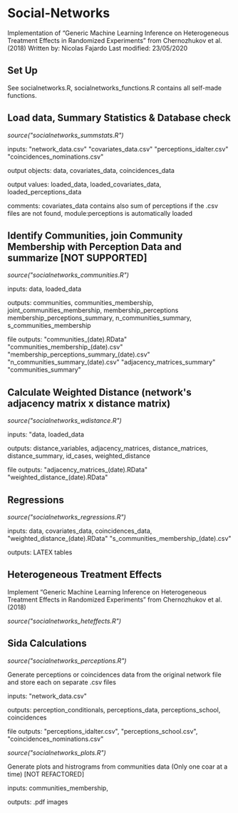 # Social-Networks
Implementation of “Generic Machine Learning Inference on Heterogeneous Treatment Effects in Randomized Experiments” from Chernozhukov et al. (2018)
Written by: Nicolas Fajardo
Last modified: 23/05/2020

## Set Up

See socialnetworks.R, socialnetworks_functions.R contains all self-made functions.

## Load data, Summary Statistics & Database check 
*source("socialnetworks_summstats.R")*

inputs: "network_data.csv" "covariates_data.csv" "perceptions_idalter.csv" "coincidences_nominations.csv"

output objects: data, covariates_data, coincidences_data

output values: loaded_data, loaded_covariates_data, loaded_perceptions_data

comments: covariates_data contains also sum of perceptions if the .csv files are not found, module:perceptions is automatically loaded

## Identify Communities, join Community Membership with Perception Data and summarize [NOT SUPPORTED]
*source("socialnetworks_communities.R")*

inputs: data, loaded_data

outputs: communities, communities_membership, joint_communities_membership, membership_perceptions membership_perceptions_summary, n_communities_summary, s_communities_membership

file outputs: "communities_(date).RData" "communities_membership_(date).csv" "membership_perceptions_summary_(date).csv" "n_communities_summary_(date).csv" "adjacency_matrices_summary" "communities_summary"

## Calculate Weighted Distance (network's adjacency matrix x distance matrix)
*source("socialnetworks_wdistance.R")*

inputs: "data, loaded_data

outputs: distance_variables, adjacency_matrices, distance_matrices, distance_summary, id_cases, weighted_distance

file outputs: "adjacency_matrices_(date).RData" "weighted_distance_(date).RData"

## Regressions
*source("socialnetworks_regressions.R")*

inputs: data, covariates_data, coincidences_data, "weighted_distance_(date).RData" "s_communities_membership_(date).csv"

outputs: LATEX tables

## Heterogeneous Treatment Effects
Implement “Generic Machine Learning Inference on Heterogeneous Treatment Effects in Randomized Experiments” from Chernozhukov et al. (2018)

*source("socialnetworks_heteffects.R")*

## Sida Calculations

*source("socialnetworks_perceptions.R")*

Generate perceptions or coincidences data from the original network file and store each on separate .csv files

inputs: "network_data.csv"

outputs: perception_conditionals, perceptions_data, perceptions_school, coincidences

file outputs: "perceptions_idalter.csv", "perceptions_school.csv", "coincidences_nominations.csv"

*source("socialnetworks_plots.R")*

Generate plots and histrograms from communities data (Only one coar at a time) [NOT REFACTORED]

inputs: communities_membership,

outputs: .pdf images
